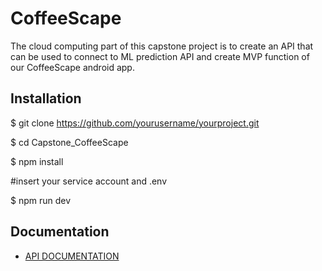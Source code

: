 # CoffeeScape
The cloud computing part of this capstone project is to create an API that can be used to connect to ML prediction API and create MVP function of our CoffeeScape android app.

## Installation


$ git clone https://github.com/yourusername/yourproject.git

$ cd Capstone_CoffeeScape

$ npm install

#insert your service account and .env

$ npm run dev

## Documentation
* [API DOCUMENTATION](https://documenter.getpostman.com/view/21791853/2s9YeD9tAT)
